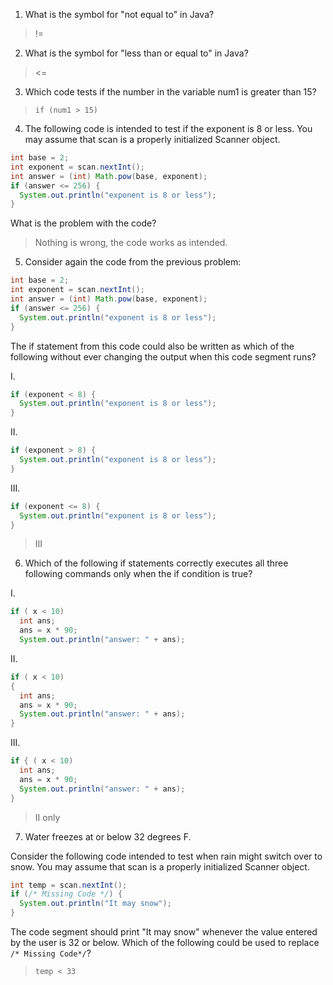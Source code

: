 1. What is the symbol for "not equal to" in Java?

> !=

2. What is the symbol for "less than or equal to" in Java? 

> <=

3. Which code tests if the number in the variable num1 is greater than 15? 

> `if (num1 > 15)`

4. The following code is intended to test if the exponent is 8 or less. You may assume that scan is a properly initialized Scanner object.

```java
int base = 2;
int exponent = scan.nextInt();
int answer = (int) Math.pow(base, exponent);
if (answer <= 256) {
  System.out.println("exponent is 8 or less");
}
```

What is the problem with the code?

> Nothing is wrong, the code works as intended.

5. Consider again the code from the previous problem:

```java
int base = 2;
int exponent = scan.nextInt();
int answer = (int) Math.pow(base, exponent);
if (answer <= 256) {
  System.out.println("exponent is 8 or less");
}
```

The if statement from this code could also be written as which of the following without ever changing the output when this code segment runs?

I.

```java
if (exponent < 8) {
  System.out.println("exponent is 8 or less");
}
```

II.

```java
if (exponent > 8) {
  System.out.println("exponent is 8 or less");
}
```

III.

```java
if (exponent <= 8) {
  System.out.println("exponent is 8 or less");
}
```

> III

6. Which of the following if statements correctly executes all three following commands only when the if condition is true?

I.

```java
if ( x < 10)
  int ans;
  ans = x * 90;
  System.out.println("answer: " + ans);
```


II.

```java
if ( x < 10)
{
  int ans;
  ans = x * 90;
  System.out.println("answer: " + ans); 
}
```

III.

```java
if { ( x < 10)
  int ans;
  ans = x * 90;
  System.out.println("answer: " + ans);
}
```

> II only

7. Water freezes at or below 32 degrees F.

Consider the following code intended to test when rain might switch over to snow. You may assume that scan is a properly initialized Scanner object.

```java
int temp = scan.nextInt();
if (/* Missing Code */) {
  System.out.println("It may snow");
}
```

The code segment should print "It may snow" whenever the value entered by the user is 32 or below. Which of the following could be used to replace `/* Missing Code*/`?

> `temp < 33`

